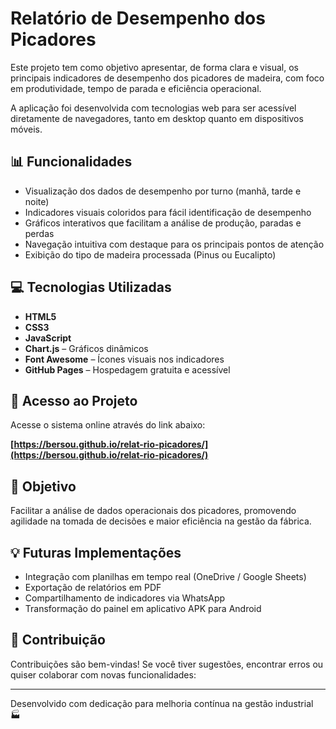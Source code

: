 # Relatório de Desempenho dos Picadores 

Este projeto tem como objetivo apresentar, de forma clara e visual, os principais indicadores de desempenho dos picadores de madeira, com foco em produtividade, tempo de parada e eficiência operacional.

A aplicação foi desenvolvida com tecnologias web para ser acessível diretamente de navegadores, tanto em desktop quanto em dispositivos móveis.

## :bar_chart: Funcionalidades

- Visualização dos dados de desempenho por turno (manhã, tarde e noite)
- Indicadores visuais coloridos para fácil identificação de desempenho
- Gráficos interativos que facilitam a análise de produção, paradas e perdas
- Navegação intuitiva com destaque para os principais pontos de atenção
- Exibição do tipo de madeira processada (Pinus ou Eucalipto)

## :computer: Tecnologias Utilizadas

- **HTML5**
- **CSS3**
- **JavaScript**
- **Chart.js** – Gráficos dinâmicos
- **Font Awesome** – Ícones visuais nos indicadores
- **GitHub Pages** – Hospedagem gratuita e acessível

## :link: Acesso ao Projeto

Acesse o sistema online através do link abaixo:

**[https://bersou.github.io/relat-rio-picadores/](https://bersou.github.io/relat-rio-picadores/)**

## :dart: Objetivo

Facilitar a análise de dados operacionais dos picadores, promovendo agilidade na tomada de decisões e maior eficiência na gestão da fábrica.

## :bulb: Futuras Implementações

- Integração com planilhas em tempo real (OneDrive / Google Sheets)
- Exportação de relatórios em PDF
- Compartilhamento de indicadores via WhatsApp
- Transformação do painel em aplicativo APK para Android

## :handshake: Contribuição

Contribuições são bem-vindas! Se você tiver sugestões, encontrar erros ou quiser colaborar com novas funcionalidades:

---

Desenvolvido com dedicação para melhoria contínua na gestão industrial 🏭
